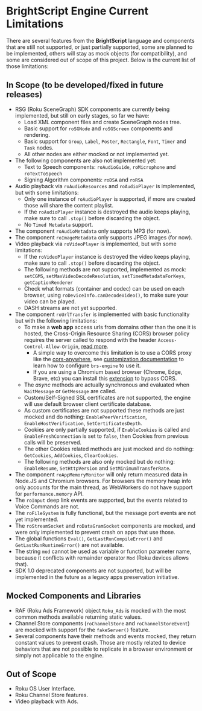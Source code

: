 # BrightScript Engine Current Limitations

There are several features from the **BrightScript** language and components that are still not supported, or just partially supported, some are planned to be implemented, others will stay as mock objects (for compatibility), and some are considered out of scope of this project. Below is the current list of those limitations:

## In Scope (to be developed/fixed in future releases)

* RSG (Roku SceneGraph) SDK components are currently being implemented, but still on early stages, so far we have:
  * Load XML component files and create SceneGraph nodes tree.
  * Basic support for `roSGNode` and `roSGScreen` components and rendering.
  * Basic support for `Group`, `Label`, `Poster`, `Rectangle`, `Font`, `Timer` and `Task` nodes.
  * All other nodes are either mocked or not implemented yet.
* The following components are also not implemented yet:
  * Text to Speech components: `roAudioGuide`, `roMicrophone` and `roTextToSpeech`
  * Signing Algorithm components: `roDSA` and `roRSA`
* Audio playback via `roAudioResources` and `roAudioPlayer` is implemented, but with some limitations:
  * Only one instance of `roAudioPlayer` is supported, if more are created those will share the content playlist.
  * If the `roAudioPlayer` instance is destroyed the audio keeps playing, make sure to call `.stop()` before discarding the object.
  * No `Timed Metadata` support.
* The component `roAudioMetadata` only supports MP3 (for now).
* The component `roImageMetadata` only supports JPEG images (for now).
* Video playback via `roVideoPlayer` is implemented, but with some limitations:
  * If the `roVideoPlayer` instance is destroyed the video keeps playing, make sure to call `.stop()` before discarding the object.
  * The following methods are not supported, implemented as mock: `setCGMS`, `setMaxVideoDecodeResolution`, `setTimedMetadataForKeys`, `getCaptionRenderer`
  * Check what formats (container and codec) can be used on each browser, using `roDeviceInfo.canDecodeVideo()`, to make sure your video can be played.
  * DASH streams are not yet supported.
* The component `roUrlTransfer` is implemented with basic functionality but with the following limitations:
  * To make a **web app** access urls from domains other than the one it is hosted, the Cross-Origin Resource Sharing (CORS) browser policy requires the server called to respond with the header `Access-Control-Allow-Origin`, [read more](https://developer.mozilla.org/en-US/docs/Web/HTTP/Guides/CORS).
    * A simple way to overcome this limitation is to use a CORS proxy like the [cors-anywhere](https://github.com/Rob--W/cors-anywhere), see [customization documentation](./customization.md) to learn how to configure `brs-engine` to use it.
    * If you are using a Chromium based browser (Chrome, Edge, Brave, etc) you can install this [extension](https://chrome.google.com/webstore/detail/allow-cors-access-control/lhobafahddgcelffkeicbaginigeejlf) to bypass CORS.
  * The _async_ methods are actually synchronous and evaluated when `WaitMessage` or `GetMessage` are called.
  * Custom/Self-Signed SSL certificates are not supported, the engine will use default browser client certificate database.
  * As custom certificates are not supported these methods are just mocked and do nothing: `EnablePeerVerification`, `EnableHostVerification`, `SetCertificatesDepth`.
  * Cookies are only partially supported, if `EnableCookies` is called and `EnableFreshConnection` is set to `false`, then Cookies from previous calls will be preserved.
  * The other Cookies related methods are just mocked and do nothing: `GetCookies`, `AddCookies`, `ClearCookies`.
  * The following methods are also only mocked but do nothing: `EnableResume`, `SetHttpVersion` and `SetMinimumTransferRate`.
* The component `roAppMemoryMonitor` will only return measured data in Node.JS and Chromium browsers. For browsers the memory heap info only accounts for the main thread, as WebWorkers do not have support for `performance.memory` API.
* The `roInput` deep link events are supported, but the events related to Voice Commands are not.
* The `roFileSystem` is fully functional, but the message port events are not yet implemented.
* The `roStreamSocket` and `roDataGramSocket` components are mocked, and were only implemented to prevent crash on apps that use those.
* The global functions `Eval()`, `GetLastRunCompileError()` and `GetLastRunRuntimeError()` are not available.
* The string `mod` cannot be used as variable or function parameter name, because it conflicts with remainder operator `Mod` (Roku devices allows that).
* SDK 1.0 deprecated components are not supported, but will be implemented in the future as a legacy apps preservation initiative.

## Mocked Components and Libraries

* RAF (Roku Ads Framework) object `Roku_Ads` is mocked with the most common methods available returning static values.
* Channel Store components (`roChannelStore` and `roChannelStoreEvent`) are mocked with support for the `fakeServer()` feature.
* Several components have their methods and events mocked, they return constant values to prevent crash. Those are mostly related to device behaviors that are not possible to replicate in a browser environment or simply not applicable to the engine.

## Out of Scope

* Roku OS User Interface.
* Roku Channel Store features.
* Video playback with Ads.
